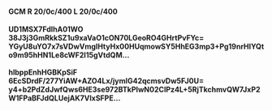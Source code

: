#### GCM R 20/0c/400 L 20/0c/400
**UD1MSX7FdIhA01WO**<br/>**38J3j3GmRkkSZ1u9xaVaO1cON70LGeoRO4GHrtPvFYc=**<br/>**YGyU8uYO7x7sVDwVmgIHtyHx00HUqmowSY5HhEG3mp3+Pg19nrHIYQto9m95hHN1Le8cWF2l15gVtdQM...**<br/><br/>
**hlbppEnhHGBKpSiF**<br/>**6EcSDrdF/277YiAW+AZO4Lx/jymIG42qcmsvDw5FJ0U=**<br/>**y4+b2PdZdJwfQws6HE3se972BTkPIwN02ClPz4L+5RjTkchmvQW7JxP2W1FPaBFJdQLUejAK7VIxSFPE...**